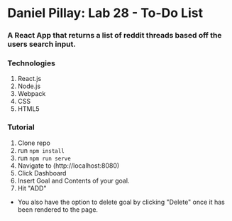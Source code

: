 # Daniel Pillay: Lab 28 - To-Do List
### A React App that returns a list of reddit threads based off the users search input.
### Technologies
1. React.js
2. Node.js
3. Webpack
4. CSS
5. HTML5

### Tutorial
1. Clone repo
1. run `` npm install ``
1. run `` npm run serve ``
1. Navigate to (http://localhost:8080)
1. Click Dashboard
1. Insert Goal and Contents of your goal.
1. Hit "ADD"
 - You also have the option to delete goal by clicking "Delete" once it has been rendered to the page. 
